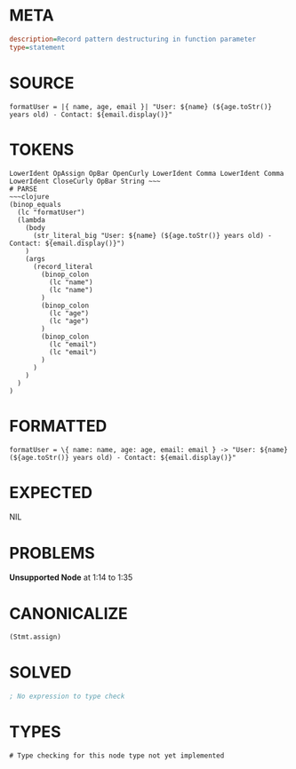 # META
~~~ini
description=Record pattern destructuring in function parameter
type=statement
~~~
# SOURCE
~~~roc
formatUser = |{ name, age, email }| "User: ${name} (${age.toStr()} years old) - Contact: ${email.display()}"
~~~
# TOKENS
~~~text
LowerIdent OpAssign OpBar OpenCurly LowerIdent Comma LowerIdent Comma LowerIdent CloseCurly OpBar String ~~~
# PARSE
~~~clojure
(binop_equals
  (lc "formatUser")
  (lambda
    (body
      (str_literal_big "User: ${name} (${age.toStr()} years old) - Contact: ${email.display()}")
    )
    (args
      (record_literal
        (binop_colon
          (lc "name")
          (lc "name")
        )
        (binop_colon
          (lc "age")
          (lc "age")
        )
        (binop_colon
          (lc "email")
          (lc "email")
        )
      )
    )
  )
)
~~~
# FORMATTED
~~~roc
formatUser = \{ name: name, age: age, email: email } -> "User: ${name} (${age.toStr()} years old) - Contact: ${email.display()}"
~~~
# EXPECTED
NIL
# PROBLEMS
**Unsupported Node**
at 1:14 to 1:35

# CANONICALIZE
~~~clojure
(Stmt.assign)
~~~
# SOLVED
~~~clojure
; No expression to type check
~~~
# TYPES
~~~roc
# Type checking for this node type not yet implemented
~~~
